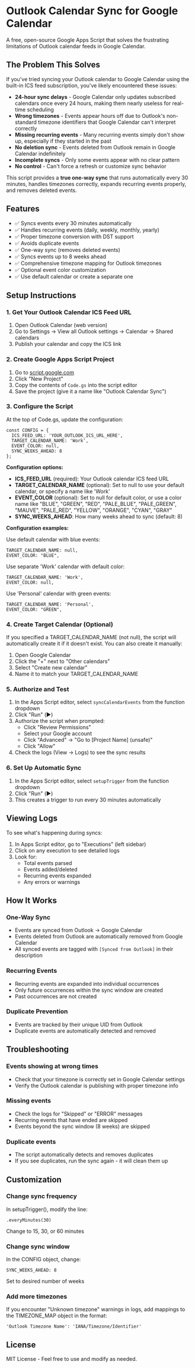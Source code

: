 # Outlook Calendar Sync for Google Calendar

A free, open-source Google Apps Script that solves the frustrating limitations of Outlook calendar feeds in Google Calendar.

## The Problem This Solves

If you've tried syncing your Outlook calendar to Google Calendar using the built-in ICS feed subscription, you've likely encountered these issues:

- **24-hour sync delays** - Google Calendar only updates subscribed calendars once every 24 hours, making them nearly useless for real-time scheduling
- **Wrong timezones** - Events appear hours off due to Outlook's non-standard timezone identifiers that Google Calendar can't interpret correctly
- **Missing recurring events** - Many recurring events simply don't show up, especially if they started in the past
- **No deletion sync** - Events deleted from Outlook remain in Google Calendar indefinitely
- **Incomplete syncs** - Only some events appear with no clear pattern
- **No control** - Can't force a refresh or customize sync behavior

This script provides a **true one-way sync** that runs automatically every 30 minutes, handles timezones correctly, expands recurring events properly, and removes deleted events.

## Features

- ✅ Syncs events every 30 minutes automatically
- ✅ Handles recurring events (daily, weekly, monthly, yearly)
- ✅ Proper timezone conversion with DST support
- ✅ Avoids duplicate events
- ✅ One-way sync (removes deleted events)
- ✅ Syncs events up to 8 weeks ahead
- ✅ Comprehensive timezone mapping for Outlook timezones
- ✅ Optional event color customization
- ✅ Use default calendar or create a separate one

## Setup Instructions

### 1. Get Your Outlook Calendar ICS Feed URL

1. Open Outlook Calendar (web version)
2. Go to Settings → View all Outlook settings → Calendar → Shared calendars
3. Publish your calendar and copy the ICS link

### 2. Create Google Apps Script Project

1. Go to [script.google.com](https://script.google.com)
2. Click "New Project"
3. Copy the contents of `Code.gs` into the script editor
4. Save the project (give it a name like "Outlook Calendar Sync")

### 3. Configure the Script

At the top of Code.gs, update the configuration:

    const CONFIG = {
      ICS_FEED_URL: 'YOUR_OUTLOOK_ICS_URL_HERE',
      TARGET_CALENDAR_NAME: 'Work',
      EVENT_COLOR: null,
      SYNC_WEEKS_AHEAD: 8
    };

**Configuration options:**

- **ICS_FEED_URL** (required): Your Outlook calendar ICS feed URL
- **TARGET_CALENDAR_NAME** (optional): Set to null to use your default calendar, or specify a name like 'Work'
- **EVENT_COLOR** (optional): Set to null for default color, or use a color name like "BLUE", "GREEN", "RED", "PALE_BLUE", "PALE_GREEN", "MAUVE", "PALE_RED", "YELLOW", "ORANGE", "CYAN", "GRAY"
- **SYNC_WEEKS_AHEAD**: How many weeks ahead to sync (default: 8)

**Configuration examples:**

Use default calendar with blue events:

    TARGET_CALENDAR_NAME: null,
    EVENT_COLOR: "BLUE",

Use separate 'Work' calendar with default color:

    TARGET_CALENDAR_NAME: 'Work',
    EVENT_COLOR: null,

Use 'Personal' calendar with green events:

    TARGET_CALENDAR_NAME: 'Personal',
    EVENT_COLOR: "GREEN",

### 4. Create Target Calendar (Optional)

If you specified a TARGET_CALENDAR_NAME (not null), the script will automatically create it if it doesn't exist. You can also create it manually:

1. Open Google Calendar
2. Click the "+" next to "Other calendars"
3. Select "Create new calendar"
4. Name it to match your TARGET_CALENDAR_NAME

### 5. Authorize and Test

1. In the Apps Script editor, select `syncCalendarEvents` from the function dropdown
2. Click "Run" (▶️)
3. Authorize the script when prompted:
   - Click "Review Permissions"
   - Select your Google account
   - Click "Advanced" → "Go to [Project Name] (unsafe)"
   - Click "Allow"
4. Check the logs (View → Logs) to see the sync results

### 6. Set Up Automatic Sync

1. In the Apps Script editor, select `setupTrigger` from the function dropdown
2. Click "Run" (▶️)
3. This creates a trigger to run every 30 minutes automatically

## Viewing Logs

To see what's happening during syncs:

1. In Apps Script editor, go to "Executions" (left sidebar)
2. Click on any execution to see detailed logs
3. Look for:
   - Total events parsed
   - Events added/deleted
   - Recurring events expanded
   - Any errors or warnings

## How It Works

### One-Way Sync
- Events are synced from Outlook → Google Calendar
- Events deleted from Outlook are automatically removed from Google Calendar
- All synced events are tagged with `[Synced from Outlook]` in their description

### Recurring Events
- Recurring events are expanded into individual occurrences
- Only future occurrences within the sync window are created
- Past occurrences are not created

### Duplicate Prevention
- Events are tracked by their unique UID from Outlook
- Duplicate events are automatically detected and removed

## Troubleshooting

### Events showing at wrong times

- Check that your timezone is correctly set in Google Calendar settings
- Verify the Outlook calendar is publishing with proper timezone info

### Missing events

- Check the logs for "Skipped" or "ERROR" messages
- Recurring events that have ended are skipped
- Events beyond the sync window (8 weeks) are skipped

### Duplicate events

- The script automatically detects and removes duplicates
- If you see duplicates, run the sync again - it will clean them up

## Customization

### Change sync frequency

In setupTrigger(), modify the line:

    .everyMinutes(30)

Change to 15, 30, or 60 minutes

### Change sync window

In the CONFIG object, change:

    SYNC_WEEKS_AHEAD: 8

Set to desired number of weeks

### Add more timezones

If you encounter "Unknown timezone" warnings in logs, add mappings to the TIMEZONE_MAP object in the format:

    'Outlook Timezone Name': 'IANA/Timezone/Identifier'

## License

MIT License - Feel free to use and modify as needed.
